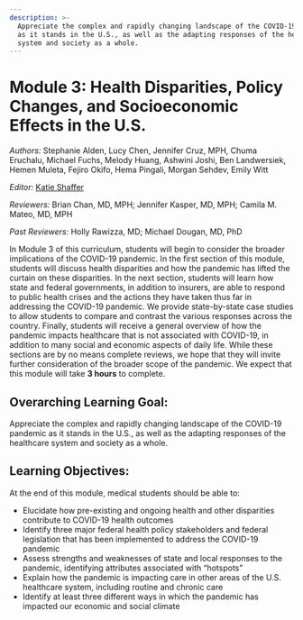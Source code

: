 ```yaml
---
description: >-
  Appreciate the complex and rapidly changing landscape of the COVID-19 pandemic
  as it stands in the U.S., as well as the adapting responses of the healthcare
  system and society as a whole.
---
```


# Module 3: Health Disparities, Policy Changes, and Socioeconomic Effects in the U.S.

_Authors:_ Stephanie Alden, Lucy Chen, Jennifer Cruz, MPH, Chuma Eruchalu, Michael Fuchs, Melody Huang, Ashwini Joshi, Ben Landwersiek, Hemen Muleta, Fejiro Okifo, Hema Pingali, Morgan Sehdev, Emily Witt

_Editor:_ [Katie Shaffer](mailto:katherine_shaffer@hms.harvard.edu)

_Reviewers:_ Brian Chan, MD, MPH; Jennifer Kasper, MD, MPH; Camila M. Mateo, MD, MPH

_Past Reviewers:_ Holly Rawizza, MD; Michael Dougan, MD, PhD

In Module 3 of this curriculum, students will begin to consider the broader implications of the COVID-19 pandemic. In the first section of this module, students will discuss health disparities and how the pandemic has lifted the curtain on these disparities. In the next section, students will learn how state and federal governments, in addition to insurers, are able to respond to public health crises and the actions they have taken thus far in addressing the COVID-19 pandemic. We provide state-by-state case studies to allow students to compare and contrast the various responses across the country. Finally, students will receive a general overview of how the pandemic impacts healthcare that is not associated with COVID-19, in addition to many social and economic aspects of daily life. While these sections are by no means complete reviews, we hope that they will invite further consideration of the broader scope of the pandemic. We expect that this module will take **3 hours** to complete.

## Overarching Learning Goal:

Appreciate the complex and rapidly changing landscape of the COVID-19 pandemic as it stands in the U.S., as well as the adapting responses of the healthcare system and society as a whole.

## Learning Objectives:

At the end of this module, medical students should be able to:

* Elucidate how pre-existing and ongoing health and other disparities contribute to COVID-19 health outcomes
* Identify three major federal health policy stakeholders and federal legislation that has been implemented to address the COVID-19 pandemic
* Assess strengths and weaknesses of state and local responses to the pandemic, identifying attributes associated with “hotspots”
* Explain how the pandemic is impacting care in other areas of the U.S. healthcare system, including routine and chronic care 
* Identify at least three different ways in which the pandemic has impacted our economic and social climate

